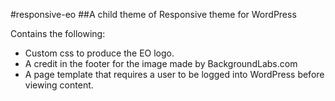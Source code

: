 #responsive-eo
##A child theme of Responsive theme for WordPress

Contains the following:
* Custom css to produce the EO logo.
* A credit in the footer for the image made by BackgroundLabs.com
* A page template that requires a user to be logged into WordPress before viewing content.

